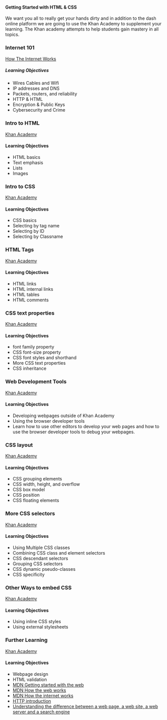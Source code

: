 #### Getting Started with HTML & CSS
We want you all to really get your hands dirty and in addition to the dash online platform we are going to use the Khan Academy to supplement
your learning. The Khan academy attempts to help students gain mastery in all topics. 

### Internet 101
[How The Internet Works](https://www.khanacademy.org/computing/computer-science/internet-intro)

##### Learning Objectives

- Wires Cables and Wifi
- IP addresses and DNS
- Packets, routers, and reliability
- HTTP & HTML
- Encryption & Public Keys
- Cybersecurity and Crime

### Intro to HTML 
[Khan Academy](https://www.khanacademy.org/computing/computer-programming/html-css)

#### Learning Objectives

- HTML basics
- Text emphasis
- Lists
- Images

### Intro to CSS 
[Khan Academy](https://www.khanacademy.org/computing/computer-programming/html-css)

#### Learning Objectives

- CSS basics
- Selecting by tag name
- Selecting by ID
- Selecting by Classname

### HTML Tags 
[Khan Academy](https://www.khanacademy.org/computing/computer-programming/html-css)

#### Learning Objectives

- HTML links
- HTML internal links
- HTML tables
- HTML comments

### CSS text properties 
[Khan Academy](https://www.khanacademy.org/computing/computer-programming/html-css)

#### Learning Objectives

- font family property
- CSS font-size property
- CSS font styles and shorthand
- More CSS text properties
- CSS inheritance

### Web Development Tools 
[Khan Academy](https://www.khanacademy.org/computing/computer-programming/html-css)

#### Learning Objectives

- Developing webpages outside of Khan Academy
- Using the browser developer tools
- Learn how to use other editors to develop your web pages and how to use the browser developer
tools to debug your webpages.

### CSS layout 
[Khan Academy](https://www.khanacademy.org/computing/computer-programming/html-css)

#### Learning Objectives

- CSS grouping elements
- CSS width, height, and overflow
- CSS box model
- CSS position
- CSS floating elements

### More CSS selectors 
[Khan Academy](https://www.khanacademy.org/computing/computer-programming/html-css)

#### Learning Objectives

- Using Multiple CSS classes
- Combining CSS class and element selectors
- CSS descendant selectors
- Grouping CSS selectors
- CSS dynamic pseudo-classes
- CSS specificity

### Other Ways to embed CSS 
[Khan Academy](https://www.khanacademy.org/computing/computer-programming/html-css)

#### Learning Objectives

- Using inline CSS styles
- Using external stylesheets

### Further Learning 
[Khan Academy](https://www.khanacademy.org/computing/computer-programming/html-css)

#### Learning Objectives

- Webpage design
- HTML validation
- [MDN Getting started with the web](https://developer.mozilla.org/en-US/docs/Learn/Getting_started_with_the_web)
- [MDN How the web works](https://developer.mozilla.org/en-US/docs/Learn/Getting_started_with_the_web/How_the_Web_works)
- [MDN How the internet works](https://developer.mozilla.org/en-US/docs/Learn/Common_questions/How_does_the_Internet_work)
- [HTTP introduction](https://dev.opera.com/articles/http-basic-introduction/)
- [Understanding the difference between a web page, a web site, a web server and a search engine](https://developer.mozilla.org/en-US/docs/Learn/Common_questions/Pages_sites_servers_and_search_engines)

